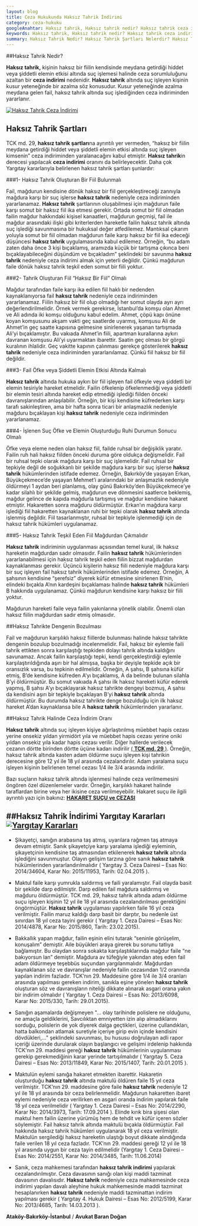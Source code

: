 ```yaml
---
layout: blog
title: Ceza Hukukunda Haksız Tahrik İndirimi
category: ceza-hukuku
googleAnahtar: Haksız tahrik, Haksız tahrik nedir? Haksız tahrik ceza indirimi, Ceza avukatı, avukat, ağır ceza avukatı, bakırköy avukat, ataköy avukat, istanbul avukat
keywords: Haksız tahrik, Haksız tahrik nedir? Haksız tahrik ceza indirimi, Ceza avukatı, avukat, ağır ceza avukatı, bakırköy avukat, ataköy avukat, istanbul avukat
summary: Haksız Tahrik Nedir? Haksız Tahrik Şartları Nelerdir? Haksız Tahrikte Dengenin Bozulması Kavramı, Haksız tahrik Nedeniyle Ceza İndirim Oranı, Haksız Tahrik İndirimi İle İlgili Yargıtay Kararları, Adam Öldürme Suçunda Haksız Tahrik İndirimi, Adam Yaralama Suçunda Haksız Tahrik İndirimi
---
```


##Haksız Tahrik Nedir?

**Haksız tahrik,** kişinin haksız bir fiilin kendisinde meydana getirdiği hiddet veya şiddetli elemin etkisi altında suç işlemesi halinde ceza sorumluluğunu azaltan bir **ceza indirimi** nedenidir.  **Haksız tahrik** altında suç işleyen kişinin kusur yeteneğinde bir azalma söz konusudur. Kusur yeteneğinde azalma meydana gelen fail, haksız tahrik altında suç işlediğinden ceza indiriminden yararlanır.

[![Haksız Tahrik Ceza İndirimi](http://i.hizliresim.com/kg4yaW.jpg)](https://hizliresim.com/kg4yaW "Haksız Tahrik")


## Haksız Tahrik Şartları

TCK md. 29, **haksız tahrik şartları**na ayrıntılı yer vermeden, “haksız bir fiilin meydana getirdiği hiddet veya şiddetli elemin etkisi altında suç işleyen kimsenin” ceza indiriminden yaralanacağını kabul etmiştir. **Haksız tahrik**in derecesi yapılacak **ceza indirimi** oranını da belirleyecektir.  Daha çok Yargıtay kararlarıyla belirlenen haksız tahrik şartları şunlardır:

###1- Haksız Tahrik Oluşturan Bir Fiil Bulunmalı

Fail, mağdurun kendisine dönük haksız bir fiil gerçekleştireceği zannıyla mağdura karşı bir suç işlerse **haksız tahrik** nedeniyle ceza indiriminden yararlanamaz. **Haksız tahrik** şartlarının oluşabilmesi için mağdurun faile karşı somut bir haksız fiil ika etmesi gerekir.  Ortada somut bir fiil olmadan failin mağdur hakkındaki kişisel kanaatleri, mağdurun geçmişi, fail ile mağdur arasındaki ilişki gibi kriterlerden hareketle failin haksız tahrik altında suç işlediği savunmasına bir hukuksal değer atfedilemez. Mantıksal çıkarım yoluyla somut bir fiil olmadan mağdurun faile karşı haksız bir fiil ika edeceği düşüncesi **haksız tahrik** uygulamasında kabul edilemez. Örneğin,  “bu adam zaten daha önce 3 kişi bıçaklamış, aramızda küçük bir tartışma çıkınca beni bıçaklayabileceğini düşündüm ve bıçakladım” şeklindeki bir savunma **haksız tahrik** nedeniyle ceza indirimi almak için yeterli değildir. Çünkü mağdurun faile dönük haksız tahrik teşkil eden somut bir fiili yoktur.

###2- Tahrik Oluşturan Fiil  “Haksız Bir Fiil” Olmalı

Mağdur tarafından faile karşı ika edilen fiil haklı bir nedenden kaynaklanıyorsa fail **haksız tahrik** nedeniyle ceza indiriminden yararlanamaz.  Fiilin haksız bir fiil olup olmadığı her somut olayda ayrı ayrı değerlendirilmelidir. Örnek vermek gerekirse, İstanbul’da komşu olan Ahmet  ve Ali adında iki komşu olduğunu kabul edelim.  Ahmet,  çöpü kapı önüne koyan komşusunu akşam vakti geç saatlerde uyarmış, komşusu Ali de Ahmet’in geç saatte kapısına gelmesine sinirlenerek yaşanan tartışmada Ali’yi bıçaklamıştır. Bu vakıada Ahmet’in fiili, apartman kurallarına aykırı davranan komşusu Ali’yi uyarmaktan ibarettir.  Saatin geç olması bir görgü kuralının ihlalidir. Geç vakitte kapının çalınması gerekçe gösterilerek **haksız tahrik**  nedeniyle ceza indiriminden yararlanılamaz. Çünkü fiil haksız bir fiil değildir.

###3-  Fail Öfke veya Şiddetli Elemin Etkisi Altında Kalmalı

**Haksız tahrik** altında hukuka aykırı bir fiil işleyen fail öfkeyle veya şiddetli bir elemin tesiriyle  hareket etmelidir. Failin öfkelenip öfkelenmediği veya şiddetli bir elemin tesiri altında hareket edip etmediği işlediği fiilden önceki davranışlarından anlaşılabilir. Örneğin, bir kişi kendisine küfrederken karşı tarafı sakinleştiren, ama bir hafta sonra ticari bir anlaşmazlık nedeniyle mağduru bıçaklayan kişi **haksız tahrik** nedeniyle ceza indiriminden yararlanamaz.

###4- İşlenen Suç Öfke ve Elemin Oluşturduğu Ruhi Durumun Sonucu Olmalı

Öfke veya eleme neden olan haksız fiil, failde ruhsal bir değişiklik yaratır. Failin ruh hali haksız fiilden önceki duruma göre oldukça değişmelidir.  Fail bir ruhsal tepki olarak mağdura karşı bir suç işlemelidir. Fail ruhsal bir tepkiyle değil de soğukkanlı bir şekilde mağdura karşı bir suç işlerse **haksız tahrik** hükümlerinden istifade edemez. Örneğin,  Bakırköy’de yaşayan Erkan, Büyükçekmece’de yaşayan Mehmet’i aralarındaki bir anlaşmazlık nedeniyle öldürmeyi 1 aydan beri planlamış, olay günü Bakırköy’den Büyükçekmece’ye kadar silahlı bir şekilde gelmiş, mağdurun eve dönmesini saatlerce beklemiş, mağdur gelince de kapıda mağdurla tartışmış ve mağdur kendisine hakaret etmiştir. Hakaretten sonra mağduru öldürmüştür. Erkan’ın mağdura karşı işlediği fiil hakaretten kaynaklanan ruhi bir tepki olarak **haksız tahrik** altında işlenmiş değildir. Fiil tasarlanmıştır, ruhsal bir tepkiyle işlenmediği için de haksız tahrik hükümleri uygulanamaz. 

###5- Haksız Tahrik Teşkil Eden Fiil Mağdurdan Çıkmalıdır

**Haksız tahrik** indiriminin uygulanması açsısından temel kural, ilk haksız hareketin mağdurdan sadır olmasıdır. Failin **haksız tahrik** hükümlerinden yararlanabilmesi için haksız tahrik teşkil eden fiilin bizzat mağdurdan kaynaklanması gerekir. Üçüncü kişilerin haksız fiili nedeniyle mağdura karşı bir suç işleyen fail haksız tahrik hükümlerinden istifade edemez. Örneğin, A şahsının kendisine “şerefsiz”  diyerek küfür etmesine sinirlenen B’nin, elindeki bıçakla A’nın kardeşini bıçaklaması halinde **haksız tahrik** hükümleri B hakkında uygulanamaz. Çünkü mağdurun kendisine karşı haksız bir fiili yoktur.

Mağdurun hareketi faile veya failin yakınlarına yönelik olabilir. Önemli olan haksız fiilin mağdurdan sadır etmiş olmasıdır.


##Haksız Tahrikte Dengenin Bozulması

Fail ve mağdurun karşılıklı haksız fiillerde bulunması halinde haksız tahrikte dengenin bozulup bozulmadığı incelenmelidir. Fail, haksız bir eylemle faili tahrik ettikten sonra karşılaştığı tepkiden dolayı tahrik altında kaldığını savunamaz. Ancak failin karşılaştığı tepki, kendi gerçekleştirdiği eylemle karşılaştırıldığında aşırı bir hal almışsa, başka bir deyişle tepkide açık bir oransızlık varsa, bu tepkinin edilmelidir. Örneğin,  A şahsı, B şahsına küfür etmiş, B’de kendisine küfreden  A’yı bıçaklamış, A da belinde bulunan silahla B’yi öldürmüştür. Bu somut vakıada A şahsı ilk haksız hareketi küfür ederek yapmış, B şahsı A’yı bıçaklayarak haksız tahrikte dengeyi bozmuş, A şahsı da kendisini aşırı bir tepkiyle bıçaklayan B’yi **haksız tahrik** altında öldürmüştür. Bu durumda haksız tahrikte denge bozulduğu için ilk haksız hareket  A’dan kaynaklansa bile A **haksız tahrik** hükümlerinden yararlanır.

##Haksız Tahrik Halinde Ceza İndirim Oranı

**Haksız tahrik**  altında suç işleyen kişiye ağırlaştırılmış müebbet hapis cezası yerine onsekiz yıldan yirmidört yıla ve müebbet hapis cezası yerine oniki yıldan onsekiz yıla kadar hapis cezası verilir. Diğer hallerde verilecek cezanın dörtte birinden dörtte üçüne kadarı indirilir [( **TCK md. 29** )](http://www.turkhukuksitesi.com/mevzuat.php?mid=3307). Örneğin, haksız tahrik altında kasten adam öldürme suçu işleyen kişi tahrikin derecesine göre 12 yıl ile 18 yıl arasında cezalandırılır. Adam yaralama suçu işleyen kişinin belirlenen temel cezası 1/4 ile 3/4 arasında indirilir.

Bazı suçların haksız tahrik altında işlenmesi halinde ceza verilmemesini öngören özel düzenlemeler vardır. Örneğin, karşılıklı hakaret halinde taraflardan birine veya her ikisine ceza verilmeyebilir. Hakaret suçu ile ilgili ayrıntılı yazı için bakınız: [**HAKARET SUÇU ve CEZASI**](http://barandogan.av.tr/blog/ceza-hukuku/hakaret-sucu.html)

##Haksız Tahrik İndirimi Yargıtay Kararları                                                                            [![Yargıtay Kararları](http://i.hizliresim.com/Yl1p86.jpg)](https://hizliresim.com/Yl1p86 "Haksız Tahrik Yargıtay Kararları")
---

* Şikayetçi, sanığın arabasına taş atmış, uyarılara rağmen taş atmaya devam etmiştir. Sanık şikayetçiye karşı yaralama işlediği eyleminin, şikayetçinin kendisine taş atmasından etkilenerek **haksız tahrik** altında işlediğini savunmuştur. Olayın gelişim tarzına göre sanık **haksız tahrik** hükümlerinden yararlandırılmalıdır ( Yargıtay 3. Ceza Dairesi – Esas No: 2014/34604, Karar No: 2015/11953, Tarih: 02.04.2015 ).

* Maktul faile karşı yumrukla saldırmış ve faili yaralamıştır. Fail olayda basit bir şekilde darp edilmiştir. Darp edilen fail mağdura saldırmış ve mağduru öldürmüştür. TCK md. 29, haksız tahrik altında adam öldürme suçu işleyen kişinin 12 yıl ile 18 yıl arasında cezalandırılması gerektiğini öngörmüştür. **Haksız tahrik** uygulaması yapılırken faile 16 yıl ceza verilmiştir. Failin maruz kaldığı darp basit bir darptır, bu nedenle üst sınırdan 18 yıl ceza tayini gerekir ( Yargıtay 1. Ceza Dairesi – Esas No: 2014/4878,  Karar No: 2015/860, Tarih: 23.02.2015).

* Bakkallık yapan mağdur, failin eşinin elini tutarak “seninle görüşelim, konuşalım” demiştir. Aile büyükleri araya girerek bu sorunu tatlıya bağlamıştır. Bu olaydan sonra sokakta karşılaştıklarında mağdur faile “ne bakıyorsun lan” demiştir. Mağdura av tüfeğiyle yakından ateş eden fail adam öldürmeye teşebbüs suçundan yargılanmalıdır. Mağdurdan kaynaklanan söz ve davranışlar nedeniyle failin cezasından 1/2 oranında yapılan indirim fazladır. TCK’nın 29. Maddesine göre 1/4 ile 3/4 oranları arasında yapılması gereken indirim, sanıkla eşine yönelen **haksız tahrik** oluşturan söz ve davranışların niteliği dikkate alınarak asgari orana yakın bir indirim olmalıdır ( Yargıtay 1. Ceza Dairesi – Esas No: 2013/6098,  Karar No: 2015/330, Tarih: 29.01.2015).

* Sanığın aşamalarda değişmeyen "... olay tarihinde polislere ne olduğunu, ne amaçla geldiklerini, Savcılıktan emniyetten izin alıp almadıklarını sorduğu, polislerin de yok diyerek dalga geçtikleri, üzerine çullandıkları, hatta balkondan atlamak suretiyle içeriye girip evin içinde kendisini dövdükleri,..." şeklindeki savunması, bu hususu doğrulayan adli rapor içeriği üzerinde durularak olayın başlangıcı ve gelişimi irdelenip hakkında TCK'nın 29. maddesi gereği **haksız tahrik** hükümlerinin uygulanması gerekip gerekmediğinin karar yerinde tartışılmalıdır ( Yargıtay 5. Ceza Dairesi – Esas No: 2013/11849,  Karar No: 2015/1407, Tarih: 20.01.2015 ).

* Maktulün eylemi sanığa hakaret etmekten ibarettir. Hakaretin oluşturduğu **haksız tahrik** altında maktulü öldüren faile 15 yıl ceza verilmiştir. TCK’nın 29. maddesine göre faile **haksız tahrik** nedeniyle 12 yıl ile 18 yıl arasında bir ceza belirlenmelidir.  Mağdurun hakaretten ibaret eylemi nedeniyle ceza verilirken en asgari oranda indirim yapılarak faile 18 yıl ceza verilmelidir ( Yargıtay 1. Ceza Dairesi – Esas No: 2014/2290,  Karar No: 2014/3973, Tarih: 17.09.2014 ).
Elinde kırık bira şişesi olan maktul hem failin üzerine yürümüş hem de tehdit ve küfür içeren sözler söylemiştir. Fail haksız tahrik altında maktulü bıçakla öldürmüştür. Fail hakkında haksız tahrik hükümleri uygulanarak 18 yıl ceza verilmiştir. Maktulün sergilediği haksız hareketin ulaştığı boyut dikkate alındığında faile verilen 18 yıl ceza fazladır. TCK’nın 29. maddesi gereği 12 yıl ile 18 yıl arasında uygun bir ceza tayin edilmelidir (Yargıtay 1. Ceza Dairesi – Esas No: 2014/2551,  Karar No: 2014/3485, Tarih: 11.06.2014)

* Sanık, ceza mahkemesi tarafından **haksız tahrik indirimi** yapılarak cezalandırılmıştır. Ceza davasının sanığı olan kişi maddi tazminat davasının davalısıdır. **Haksız tahrik** nedeniyle ceza mahkemesinde ceza indirimi yapılan davalı aleyhine hukuk mahkemesinde maddi tazminat hesaplanırken **haksız tahrik** nedeniyle maddi tazminattan indirim yapılması gerekir ( Yargıtay 4. Hukuk Dairesi – Esas No: 2012/5199, Karar No: 2013/4685, Tarih: 14.03.2013 ).

**Ataköy-Bakırköy-İstanbul** / **Avukat Baran Doğan**
 
